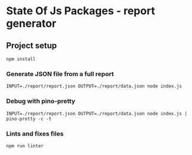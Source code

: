 # State Of Js Packages - report generator

## Project setup
```
npm install
```

### Generate JSON file from a full report
```
INPUT=./report/report.json OUTPUT=./report/data.json node index.js
```

### Debug with pino-pretty
```
INPUT=./report/report.json OUTPUT=./report/data.json node index.js | pino-pretty -c -t
```

### Lints and fixes files
```
npm run linter
```
